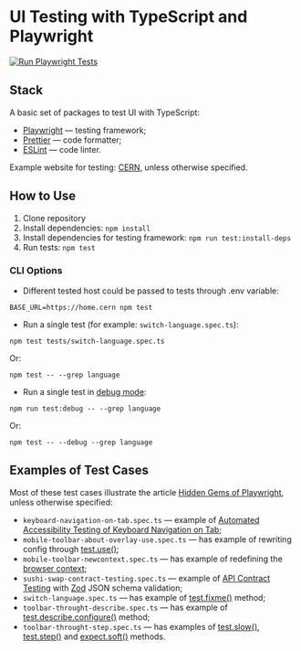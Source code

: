 # UI Testing with TypeScript and Playwright

[![Run Playwright Tests](https://github.com/adequatica/ui-testing/actions/workflows/run-playwright-tests.yaml/badge.svg?branch=main)](https://github.com/adequatica/ui-testing/actions/workflows/run-playwright-tests.yaml)

## Stack

A basic set of packages to test UI with TypeScript:

- [Playwright](https://playwright.dev) — testing framework;
- [Prettier](https://prettier.io) — code formatter;
- [ESLint](https://eslint.org/) — code linter.

Example website for testing: [CERN](https://home.cern), unless otherwise specified.

## How to Use

1. Clone repository
2. Install dependencies: `npm install`
3. Install dependencies for testing framework: `npm run test:install-deps`
4. Run tests: `npm test`

### CLI Options

- Different tested host could be passed to tests through .env variable:

`BASE_URL=https://home.cern npm test`

- Run a single test (for example: `switch-language.spec.ts`):

`npm test tests/switch-language.spec.ts`

Or:

`npm test -- --grep language`

- Run a single test in [debug mode](https://playwright.dev/docs/debug#pwdebug):

`npm run test:debug -- --grep language`

Or:

`npm test -- --debug --grep language`

## Examples of Test Cases

Most of these test cases illustrate the article [Hidden Gems of Playwright](https://adequatica.medium.com/hidden-gems-of-playwright-68fcf8896bcb), unless otherwise specified:

- `keyboard-navigation-on-tab.spec.ts` — example of [Automated Accessibility Testing of Keyboard Navigation on Tab](https://adequatica.medium.com/automated-accessibility-testing-of-keyboard-navigation-on-tab-89d30087c111);
- `mobile-toolbar-about-overlay-use.spec.ts` — has example of rewriting config through [test.use()](https://playwright.dev/docs/api/class-test#test-use);
- `mobile-toolbar-newcontext.spec.ts` — has example of redefining the [browser context](https://playwright.dev/docs/api/class-browsercontext);
- `sushi-swap-contract-testing.spec.ts` — example of [API Contract Testing](https://adequatica.medium.com/api-contract-testing-on-frontend-with-playwright-4509b74b3008) with [Zod](https://zod.dev/) JSON schema validation;
- `switch-language.spec.ts` — has example of [test.fixme()](https://playwright.dev/docs/api/class-test#test-fixme-2) method;
- `toolbar-throught-describe.spec.ts` — has example of [test.describe.configure()](https://playwright.dev/docs/api/class-test#test-describe-configure) method;
- `toolbar-throught-step.spec.ts` — has examples of [test.slow()](https://playwright.dev/docs/api/class-test#test-slow-1), [test.step()](https://playwright.dev/docs/api/class-test#test-step) and [expect.soft()](https://playwright.dev/docs/test-assertions#soft-assertions) methods.
